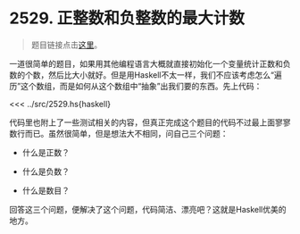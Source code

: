 # 2529. 正整数和负整数的最大计数

> 题目链接点击[这里](https://leetcode.cn/problems/maximum-count-of-positive-integer-and-negative-integer/description/?envType=daily-question&envId=2024-04-09)。

一道很简单的题目，如果用其他编程语言大概就直接初始化一个变量统计正数和负数的个数，然后比大小就好。但是用Haskell不太一样，我们不应该考虑怎么“遍历”这个数组，而是如何从这个数组中“抽象”出我们要的东西。先上代码：

<<< ../src/2529.hs{haskell}

代码里也附上了一些测试相关的内容，但真正完成这个题目的代码不过最上面寥寥数行而已。虽然很简单，但是想法大不相同，问自己三个问题：

- 什么是正数？

- 什么是负数？

- 什么是数目？

回答这三个问题，便解决了这个问题，代码简洁、漂亮吧？这就是Haskell优美的地方。
